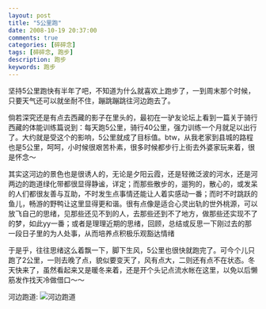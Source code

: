 ```yaml
---
layout: post
title: "5公里跑"
date: 2008-10-19 20:37:00 
comments: true
categories: [碎碎念]
tags: [碎碎念, 跑步]
description: 跑步
keywords: 跑步
---
```


坚持5公里跑快有半年了吧，不知道为什么就喜欢上跑步了，一到周末那个时候，只要天气还可以就坐耐不住，蹦跳蹦跳往河边跑去了。 

<!--more-->

倘若深究还是有点去西藏的影子在里头的，最初在一驴友论坛上看到一篇关于骑行西藏的体能训练篇说到：每天跑5公里，骑行40公里，强力训练一个月就足以出行了。大约就是受这个的影响，5公里就成了目标值。btw，从我老家到县城的路程也是5公里，呵呵，小时候很艰苦朴素，很多时候都步行上街去外婆家玩来着，很是怀念～ 

其实这河边的景色也是很诱人的，无论是夕阳云霞，还是轻微泛波的河水，还是河两边的跑道绿化带都很显得静谧，详定；而那些散步的，遛狗的，散心的，或发呆的人们都很友善与互助，不时发生点事情还能让人着实感动一番；而时不时跳跃的鱼儿，畅游的野鸭让这里显得更和谐。很有点像是适合心灵出轨的世外桃源，可以放飞自己的思绪，见那些还见不到的人，去那些还到不了地方，做那些还实现不了的梦，如此yy一番；或者是理理近期的思绪，回顾，总结或反思一下刚过去的那一段日子里的为人处事，从而培养点积极乐观豁达情绪 

于是乎，往往思绪这么着飘一下，脚下生风，5公里也很快就跑完了。可今个儿只跑了2公里，一则去晚了点，貌似要变天了，风有点大，二则还有点不在状态。冬天快来了，虽然看起来又是暖冬来着，还是开个头记点流水帐在这里，以免以后懒筋发作找天冷做借口～～
 
河边跑道:
![河边跑道]()

